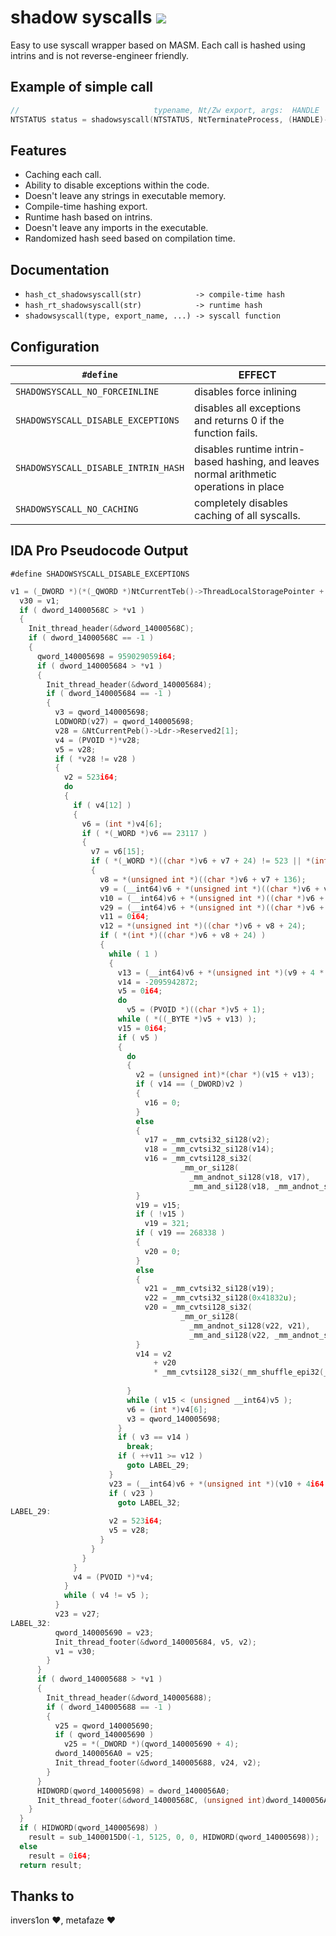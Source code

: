 # shadow syscalls [![](https://img.shields.io/badge/version-1.0.0-green.svg)]()

Easy to use syscall wrapper based on MASM. Each call is hashed using intrins and is not reverse-engineer friendly.

## Example of simple call

```cpp
//                              typename, Nt/Zw export, args:  HANDLE   , ExitCode
NTSTATUS status = shadowsyscall(NTSTATUS, NtTerminateProcess, (HANDLE)-1, 0);
```

## Features

- Caching each call.
- Ability to disable exceptions within the code.
- Doesn't leave any strings in executable memory.
- Compile-time hashing export.
- Runtime hash based on intrins.
- Doesn't leave any imports in the executable.
- Randomized hash seed based on compilation time.

## Documentation

- `hash_ct_shadowsyscall(str)            -> compile-time hash`
- `hash_rt_shadowsyscall(str)            -> runtime hash`
- `shadowsyscall(type, export_name, ...) -> syscall function`

## Configuration

| `#define`                                 | EFFECT                                                                                  |
| ----------------------------------------- | --------------------------------------------------------------------------------------- |
| `SHADOWSYSCALL_NO_FORCEINLINE`            | disables force inlining                                                                 |
| `SHADOWSYSCALL_DISABLE_EXCEPTIONS`        | disables all exceptions and returns 0 if the function fails.                            |
| `SHADOWSYSCALL_DISABLE_INTRIN_HASH`       | disables runtime intrin-based hashing, and leaves normal arithmetic operations in place |
| `SHADOWSYSCALL_NO_CACHING`                | completely disables caching of all syscalls.                                            |

## IDA Pro Pseudocode Output
`#define SHADOWSYSCALL_DISABLE_EXCEPTIONS`
```c
v1 = (_DWORD *)(*(_QWORD *)NtCurrentTeb()->ThreadLocalStoragePointer + 4i64);
  v30 = v1;
  if ( dword_14000568C > *v1 )
  {
    Init_thread_header(&dword_14000568C);
    if ( dword_14000568C == -1 )
    {
      qword_140005698 = 959029059i64;
      if ( dword_140005684 > *v1 )
      {
        Init_thread_header(&dword_140005684);
        if ( dword_140005684 == -1 )
        {
          v3 = qword_140005698;
          LODWORD(v27) = qword_140005698;
          v28 = &NtCurrentPeb()->Ldr->Reserved2[1];
          v4 = (PVOID *)*v28;
          v5 = v28;
          if ( *v28 != v28 )
          {
            v2 = 523i64;
            do
            {
              if ( v4[12] )
              {
                v6 = (int *)v4[6];
                if ( *(_WORD *)v6 == 23117 )
                {
                  v7 = v6[15];
                  if ( *(_WORD *)((char *)v6 + v7 + 24) != 523 || *(int *)((char *)v6 + v7 + 140) )
                  {
                    v8 = *(unsigned int *)((char *)v6 + v7 + 136);
                    v9 = (__int64)v6 + *(unsigned int *)((char *)v6 + v8 + 32);
                    v10 = (__int64)v6 + *(unsigned int *)((char *)v6 + v8 + 28);
                    v29 = (__int64)v6 + *(unsigned int *)((char *)v6 + v8 + 36);
                    v11 = 0i64;
                    v12 = *(unsigned int *)((char *)v6 + v8 + 24);
                    if ( *(int *)((char *)v6 + v8 + 24) )
                    {
                      while ( 1 )
                      {
                        v13 = (__int64)v6 + *(unsigned int *)(v9 + 4 * v11);
                        v14 = -2095942872;
                        v5 = 0i64;
                        do
                          v5 = (PVOID *)((char *)v5 + 1);
                        while ( *((_BYTE *)v5 + v13) );
                        v15 = 0i64;
                        if ( v5 )
                        {
                          do
                          {
                            v2 = (unsigned int)*(char *)(v15 + v13);
                            if ( v14 == (_DWORD)v2 )
                            {
                              v16 = 0;
                            }
                            else
                            {
                              v17 = _mm_cvtsi32_si128(v2);
                              v18 = _mm_cvtsi32_si128(v14);
                              v16 = _mm_cvtsi128_si32(
                                      _mm_or_si128(
                                        _mm_andnot_si128(v18, v17),
                                        _mm_and_si128(v18, _mm_andnot_si128(v17, (__m128i)xmmword_1400033F0))));
                            }
                            v19 = v15;
                            if ( !v15 )
                              v19 = 321;
                            if ( v19 == 268338 )
                            {
                              v20 = 0;
                            }
                            else
                            {
                              v21 = _mm_cvtsi32_si128(v19);
                              v22 = _mm_cvtsi32_si128(0x41832u);
                              v20 = _mm_cvtsi128_si32(
                                      _mm_or_si128(
                                        _mm_andnot_si128(v22, v21),
                                        _mm_and_si128(v22, _mm_andnot_si128(v21, (__m128i)xmmword_1400033F0))));
                            }
                            v14 = v2
                                + v20
                                * _mm_cvtsi128_si32(_mm_shuffle_epi32(_mm_cvtsi32_si128(v16 + (int)v2
                                                                                            * ((int)v15++ + 321)), 0));
                          }
                          while ( v15 < (unsigned __int64)v5 );
                          v6 = (int *)v4[6];
                          v3 = qword_140005698;
                        }
                        if ( v3 == v14 )
                          break;
                        if ( ++v11 >= v12 )
                          goto LABEL_29;
                      }
                      v23 = (__int64)v6 + *(unsigned int *)(v10 + 4i64 * *(unsigned __int16 *)(v29 + 2 * v11));
                      if ( v23 )
                        goto LABEL_32;
LABEL_29:
                      v2 = 523i64;
                      v5 = v28;
                    }
                  }
                }
              }
              v4 = (PVOID *)*v4;
            }
            while ( v4 != v5 );
          }
          v23 = v27;
LABEL_32:
          qword_140005690 = v23;
          Init_thread_footer(&dword_140005684, v5, v2);
          v1 = v30;
        }
      }
      if ( dword_140005688 > *v1 )
      {
        Init_thread_header(&dword_140005688);
        if ( dword_140005688 == -1 )
        {
          v25 = qword_140005690;
          if ( qword_140005690 )
            v25 = *(_DWORD *)(qword_140005690 + 4);
          dword_1400056A0 = v25;
          Init_thread_footer(&dword_140005688, v24, v2);
        }
      }
      HIDWORD(qword_140005698) = dword_1400056A0;
      Init_thread_footer(&dword_14000568C, (unsigned int)dword_1400056A0, v2);
    }
  }
  if ( HIDWORD(qword_140005698) )
    result = sub_1400015D0(-1, 5125, 0, 0, HIDWORD(qword_140005698));  // syscall function
  else
    result = 0i64;
  return result;
```

## Thanks to
invers1on :heart:, metafaze :heart:
